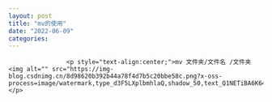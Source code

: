 ```yaml
---
layout: post
title: "mv的使用"
date: "2022-06-09"
categories: 
---
```


                    <p style="text-align:center;">mv 文件夹/文件名 /文件夹<img alt="" src="https://img-blog.csdnimg.cn/8d98620b392b44a78f4d7b5c20bbe58c.png?x-oss-process=image/watermark,type_d3F5LXplbmhlaQ,shadow_50,text_Q1NETiBA6K645aKo44Gu5bCP6J206J22,size_20,color_FFFFFF,t_70,g_se,x_16"></p> 
<p> </p>
                
